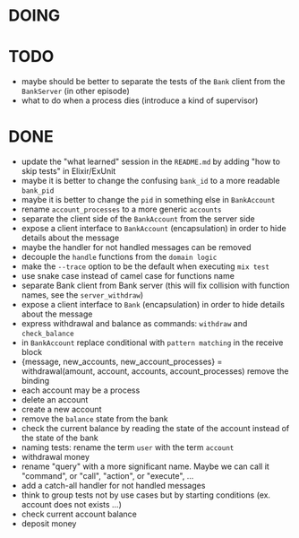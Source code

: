# DOING

# TODO

* maybe should be better to separate the tests of the `Bank` client from the `BankServer` (in other episode)
* what to do when a process dies (introduce a kind of supervisor)

# DONE

* update the "what learned" session in the `README.md` by adding "how to skip tests" in Elixir/ExUnit
* maybe it is better to change the confusing `bank_id` to a more readable `bank_pid`
* maybe it is better to change the `pid` in something else in `BankAccount`
* rename `account_processes` to a more generic `accounts`
* separate the client side of the `BankAccount` from the server side
* expose a client interface to `BankAccount` (encapsulation) in order to hide details about the message
* maybe the handler for not handled messages can be removed
* decouple the `handle` functions from the `domain logic`
* make the `--trace` option to be the default when executing `mix test`
* use snake case instead of camel case for functions name
* separate Bank client from Bank server (this will fix collision with function names, see the `server_withdraw`)
* expose a client interface to `Bank` (encapsulation) in order to hide details about the message
* express withdrawal and balance as commands: `withdraw` and `check_balance`
* in `BankAccount` replace conditional with `pattern matching` in the receive block
* {message, new_accounts, new_account_processes} = withdrawal(amount, account, accounts, account_processes) remove the binding
* each account may be a process
* delete an account
* create a new account
* remove the `balance` state from the bank
* check the current balance by reading the state of the account instead of the state of the bank
* naming tests: rename the term `user` with the term `account`
* withdrawal money
* rename "query" with a more significant name. Maybe we can call it "command", or "call", "action", or "execute", ...
* add a catch-all handler for not handled messages
* think to group tests not by use cases but by starting conditions (ex. account does not exists ...)
* check current account balance
* deposit money
